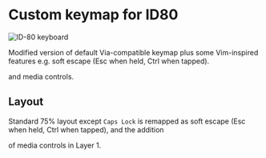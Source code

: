 # Custom keymap for ID80

![ID-80 keyboard](https://res.cloudinary.com/j4ckofalltrades/image/upload/c_limit,w_830/v1642946766/keebs/id80/id80_lxezxv.jpg)

Modified version of default Via-compatible keymap plus some Vim-inspired features
e.g. soft escape (Esc when held, Ctrl when tapped).

and media controls.

## Layout

Standard 75% layout except `Caps Lock` is remapped as soft escape (Esc when held, Ctrl when tapped), and the addition

of media controls in Layer 1.

